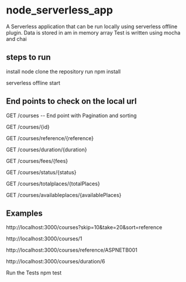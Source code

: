 # node_serverless_app
A Serverless application that can be run locally using serverless offline plugin.
Data is stored in am in memory array
Test is written using mocha and chai

steps to run
--------- 
install node
clone the repository
run npm install

serverless offline start

End points to check on the local url
----------
GET /courses  -- End point with Pagination and sorting

GET /courses/{id}

GET /courses/reference/{reference}

GET /courses/duration/{duration}

GET /courses/fees/{fees}

GET /courses/status/{status}

GET /courses/totalplaces/{totalPlaces}

GET /courses/availableplaces/{availablePlaces}

Examples
---
http://localhost:3000/courses?skip=10&take=20&sort=reference

http://localhost:3000/courses/1

http://localhost:3000/courses/reference/ASPNETB001

http://localhost:3000/courses/duration/6

Run the Tests
npm test